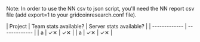 Note:
In order to use the NN csv to json script, you'll need the NN report csv file (add export=1 to your gridcoinresearch.conf file).

| Project  | Team stats available? | Server stats available? |
| ------------- | ------------- |
| a  | ✓✕  | ✓✕ |
| a  | ✓✕  | ✓✕ |
